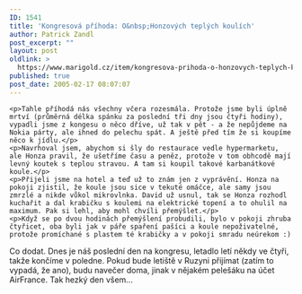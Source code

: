 ```yaml
---
ID: 1541
title: 'Kongresová příhoda: O&nbsp;Honzových teplých koulích'
author: Patrick Zandl
post_excerpt: ""
layout: post
oldlink: >
  https://www.marigold.cz/item/kongresova-prihoda-o-honzovych-teplych-koulich
published: true
post_date: 2005-02-17 08:07:07
---
```

	<p>Tahle příhodá nás všechny včera rozesmála. Protože jsme byli úplně mrtví (průměrná délka spánku za poslední tři dny jsou čtyři hodiny), vypadli jsme z kongesu o něco dříve, už tak v pět - a že nepůjdeme na Nokia párty, ale ihned do pelechu spát. A ještě před tím že si koupíme něco k jídlu.</p>
	<p>Navrhoval jsem, abychom si šly do restaurace vedle hypermarketu, ale Honza pravil, že ušetříme času a peněz, protože v tom obhcodě mají levný koutek s teplou stravou. A tam si koupil takové karbanátkové koule.</p>
	<p>Přijeli jsme na hotel a teď už to znám jen z vyprávění. Honza na pokoji zjistil, že koule jsou sice v tekuté omáčce, ale samy jsou zmrzlé a nikde vůkol mikrovlnka. David už usnul, tak se Honza rozhodl kuchařit a dal krabičku s koulemi na elektrické topení a to ohulil na maximum. Pak si lehl, aby mohl chvíli přemýšlet.</p>
	<p>Když se po dvou hodinách přemýšlení probudili, bylo v pokoji zhruba čtyřicet, oba byli jak v páře spaření pašíci a koule nepoživatelné, protože promíchané s plastem té krabičky a v pokoji smradu neúrekom :) 
Co dodat. Dnes je náš poslední den na kongresu, letadlo letí někdy ve čtyři, takže končíme v poledne. Pokud bude letiště v Ruzyni přijímat (zatím  to vypadá, že ano), budu navečer doma, jinak v nějakém pelešáku na účet AirFrance. Tak hezký den všem...
</p>